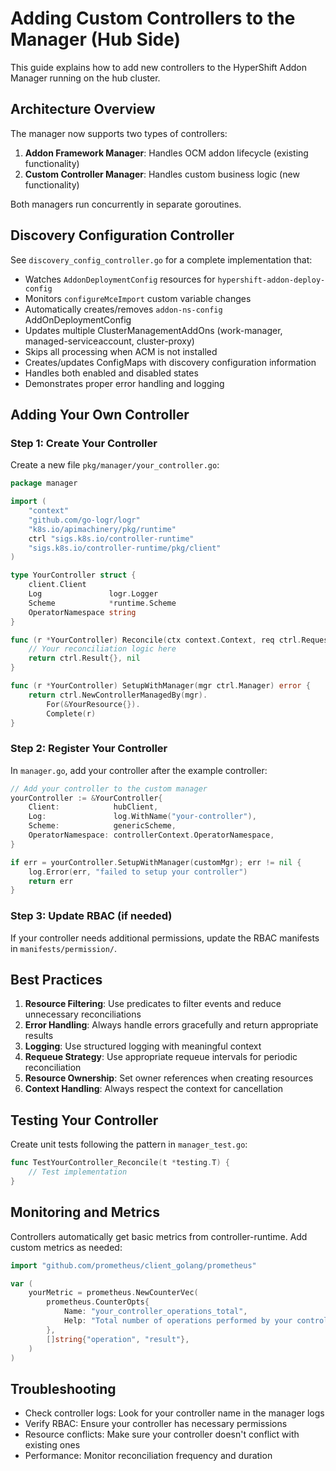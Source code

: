 # Adding Custom Controllers to the Manager (Hub Side)

This guide explains how to add new controllers to the HyperShift Addon Manager running on the hub cluster.

## Architecture Overview

The manager now supports two types of controllers:

1. **Addon Framework Manager**: Handles OCM addon lifecycle (existing functionality)
2. **Custom Controller Manager**: Handles custom business logic (new functionality)

Both managers run concurrently in separate goroutines.

## Discovery Configuration Controller

See `discovery_config_controller.go` for a complete implementation that:

- Watches `AddonDeploymentConfig` resources for `hypershift-addon-deploy-config`
- Monitors `configureMceImport` custom variable changes
- Automatically creates/removes `addon-ns-config` AddOnDeploymentConfig
- Updates multiple ClusterManagementAddOns (work-manager, managed-serviceaccount, cluster-proxy)
- Skips all processing when ACM is not installed
- Creates/updates ConfigMaps with discovery configuration information
- Handles both enabled and disabled states
- Demonstrates proper error handling and logging

## Adding Your Own Controller

### Step 1: Create Your Controller

Create a new file `pkg/manager/your_controller.go`:

```go
package manager

import (
    "context"
    "github.com/go-logr/logr"
    "k8s.io/apimachinery/pkg/runtime"
    ctrl "sigs.k8s.io/controller-runtime"
    "sigs.k8s.io/controller-runtime/pkg/client"
)

type YourController struct {
    client.Client
    Log               logr.Logger
    Scheme            *runtime.Scheme
    OperatorNamespace string
}

func (r *YourController) Reconcile(ctx context.Context, req ctrl.Request) (ctrl.Result, error) {
    // Your reconciliation logic here
    return ctrl.Result{}, nil
}

func (r *YourController) SetupWithManager(mgr ctrl.Manager) error {
    return ctrl.NewControllerManagedBy(mgr).
        For(&YourResource{}).
        Complete(r)
}
```

### Step 2: Register Your Controller

In `manager.go`, add your controller after the example controller:

```go
// Add your controller to the custom manager
yourController := &YourController{
    Client:            hubClient,
    Log:               log.WithName("your-controller"),
    Scheme:            genericScheme,
    OperatorNamespace: controllerContext.OperatorNamespace,
}

if err = yourController.SetupWithManager(customMgr); err != nil {
    log.Error(err, "failed to setup your controller")
    return err
}
```

### Step 3: Update RBAC (if needed)

If your controller needs additional permissions, update the RBAC manifests in `manifests/permission/`.

## Best Practices

1. **Resource Filtering**: Use predicates to filter events and reduce unnecessary reconciliations
2. **Error Handling**: Always handle errors gracefully and return appropriate results
3. **Logging**: Use structured logging with meaningful context
4. **Requeue Strategy**: Use appropriate requeue intervals for periodic reconciliation
5. **Resource Ownership**: Set owner references when creating resources
6. **Context Handling**: Always respect the context for cancellation

## Testing Your Controller

Create unit tests following the pattern in `manager_test.go`:

```go
func TestYourController_Reconcile(t *testing.T) {
    // Test implementation
}
```

## Monitoring and Metrics

Controllers automatically get basic metrics from controller-runtime. Add custom metrics as needed:

```go
import "github.com/prometheus/client_golang/prometheus"

var (
    yourMetric = prometheus.NewCounterVec(
        prometheus.CounterOpts{
            Name: "your_controller_operations_total",
            Help: "Total number of operations performed by your controller",
        },
        []string{"operation", "result"},
    )
)
```

## Troubleshooting

- Check controller logs: Look for your controller name in the manager logs
- Verify RBAC: Ensure your controller has necessary permissions
- Resource conflicts: Make sure your controller doesn't conflict with existing ones
- Performance: Monitor reconciliation frequency and duration

